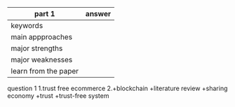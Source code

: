 |part 1| answer | 
| --- | --- 
|keywords||
|main appproaches||
|major strengths||
|major weaknesses||
|learn from the paper||



question 1
 1.trust free ecommerce
 2.+blockchain
   +literature review
   +sharing economy
   +trust
   +trust-free system
